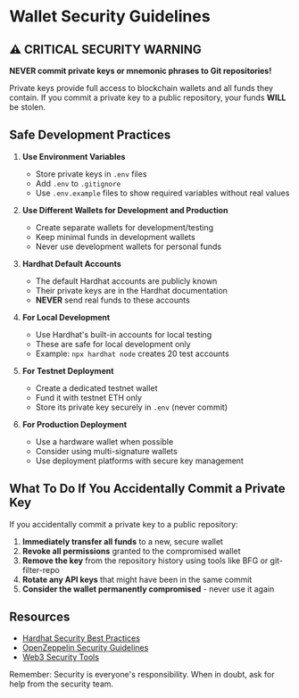 # Wallet Security Guidelines

## ⚠️ CRITICAL SECURITY WARNING

**NEVER commit private keys or mnemonic phrases to Git repositories!**

Private keys provide full access to blockchain wallets and all funds they contain. If you commit a private key to a public repository, your funds **WILL** be stolen.

## Safe Development Practices

1. **Use Environment Variables**
   - Store private keys in `.env` files
   - Add `.env` to `.gitignore`
   - Use `.env.example` files to show required variables without real values

2. **Use Different Wallets for Development and Production**
   - Create separate wallets for development/testing
   - Keep minimal funds in development wallets
   - Never use development wallets for personal funds

3. **Hardhat Default Accounts**
   - The default Hardhat accounts are publicly known
   - Their private keys are in the Hardhat documentation
   - **NEVER** send real funds to these accounts

4. **For Local Development**
   - Use Hardhat's built-in accounts for local testing
   - These are safe for local development only
   - Example: `npx hardhat node` creates 20 test accounts

5. **For Testnet Deployment**
   - Create a dedicated testnet wallet
   - Fund it with testnet ETH only
   - Store its private key securely in `.env` (never commit)

6. **For Production Deployment**
   - Use a hardware wallet when possible
   - Consider using multi-signature wallets
   - Use deployment platforms with secure key management

## What To Do If You Accidentally Commit a Private Key

If you accidentally commit a private key to a public repository:

1. **Immediately transfer all funds** to a new, secure wallet
2. **Revoke all permissions** granted to the compromised wallet
3. **Remove the key** from the repository history using tools like BFG or git-filter-repo
4. **Rotate any API keys** that might have been in the same commit
5. **Consider the wallet permanently compromised** - never use it again

## Resources

- [Hardhat Security Best Practices](https://hardhat.org/hardhat-runner/docs/guides/best-practices)
- [OpenZeppelin Security Guidelines](https://docs.openzeppelin.com/learn/security-best-practices)
- [Web3 Security Tools](https://consensys.github.io/smart-contract-best-practices/)

Remember: Security is everyone's responsibility. When in doubt, ask for help from the security team.